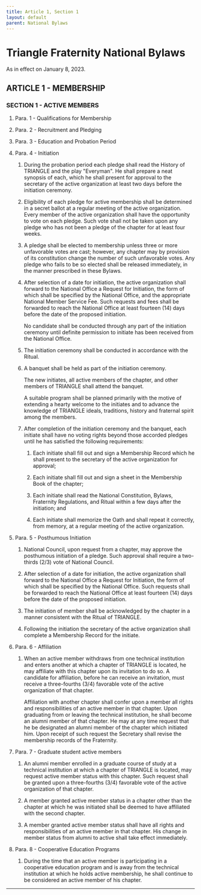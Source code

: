 ```yaml
---
title: Article 1, Section 1
layout: default
parent: National Bylaws
---
```


# Triangle Fraternity National Bylaws

As in effect on January 8, 2023.

## ARTICLE 1 - MEMBERSHIP

### SECTION 1 - ACTIVE MEMBERS

1. Para. 1 - Qualifications for Membership

2. Para. 2 - Recruitment and Pledging

3. Para. 3 - Education and Probation Period

4. Para. 4 - Initiation

    1. During the probation period each pledge shall read the
History of TRIANGLE and the play "Everyman".  He shall prepare a
neat synopsis of each, which he shall present for approval to the
secretary of the active organization at least two days before the
initiation ceremony.

    1. Eligibility of each pledge for active membership shall be
determined in a secret ballot at a regular meeting of the active
organization. Every member of the active organization shall have
the opportunity to vote on each pledge. Such vote shall not be
taken upon any pledge who has not been a pledge of the chapter
for at least four weeks.

    1. A pledge shall be elected to membership unless three or more
unfavorable votes are cast; however, any chapter may by provision
of its constitution change the number of such unfavorable votes. 
Any pledge who fails to be so elected shall be released
immediately, in the manner prescribed in these Bylaws.

    1. After selection of a date for initiation, the active
organization shall forward to the National Office a Request for
Initiation, the form of which shall be specified by the National Office, and the appropriate National Member Service Fee. Such requests and fees shall be forwarded to reach the National Office at least fourteen (14) days before the date of the proposed initiation.

        No candidate shall be conducted through any part of the
initiation ceremony until definite permission to initiate has
been received from the National Office.

    1. The initiation ceremony shall be conducted in accordance with
the Ritual.

    1. A banquet shall be held as part of the initiation ceremony.

        The new initiates, all active members of the chapter, and other
members of TRIANGLE shall attend the banquet.

        A suitable program shall be planned primarily with the motive of
extending a hearty welcome to the initiates and to advance the
knowledge of TRIANGLE ideals, traditions, history and fraternal
spirit among the members.

    1. After completion of the initiation ceremony and the banquet,
each initiate shall have no voting rights beyond those accorded
pledges until he has satisfied the following requirements:

        1. Each initiate shall fill out and sign a Membership Record which he shall present to the secretary of the active organization for approval;

        1. Each initiate shall fill out and sign a sheet in the Membership Book of the chapter;

        1. Each initiate shall read the National Constitution, Bylaws, Fraternity Regulations, and Ritual within a few days after the initiation; and

        1. Each initiate shall memorize the Oath and shall repeat it correctly, from memory, at a regular meeting of the active organization.

5. Para. 5 - Posthumous Initiation

    1. National Council, upon request from a chapter, may approve the posthumous initiation of a pledge.  Such approval shall require a two-thirds (2/3) vote of National Council.

    1. After selection of a date for initiation, the active organization shall forward to the National Office a Request for Initiation, the form of which shall be specified by the National Office.  Such requests shall be forwarded to reach the National Office at least fourteen (14) days before the date of the proposed initiation.

    1. The initiation of member shall be acknowledged by the chapter in a manner consistent with the Ritual of TRIANGLE.

    1. Following the initiation the secretary of the active organization shall complete a Membership Record for the initiate.

6. Para. 6 - Affiliation

    1. When an active member withdraws from one technical
institution and enters another at which a chapter of TRIANGLE is
located, he may affiliate with this chapter upon its invitation
to do so.  A candidate for affiliation, before he can receive an
invitation, must receive a three-fourths (3/4) favorable vote of
the active organization of that chapter.

        Affiliation with another chapter shall confer upon a member all
rights and responsibilities of an active member in that chapter. 
Upon graduating from or leaving the technical institution, he
shall become an alumni member of that chapter.  He may at any
time request that he be designated an alumni member of the
chapter which initiated him.  Upon receipt of such request the
Secretary shall revise the membership records of the Fraternity.

7. Para. 7 - Graduate student active members

    1. An alumni member enrolled in a graduate course of study at a
technical institution at which a chapter of TRIANGLE is located,
may request active member status with this chapter.  Such request
shall be granted upon a three-fourths (3/4) favorable vote of the
active organization of that chapter.

    1. A member granted active member status in a chapter other than
the chapter at which he was initiated shall be deemed to have
affiliated with the second chapter.

    1. A member granted active member status shall have all rights
and responsibilities of an active member in that chapter.  His
change in member status from alumni to active shall take effect
immediately.

8. Para. 8 - Cooperative Education Programs

    1. During the time that an active member is participating in a
cooperative education program and is away from the technical
institution at which he holds active membership, he shall
continue to be considered an active member of his chapter.

----

